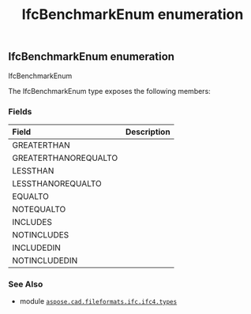 ﻿---
title: IfcBenchmarkEnum enumeration
second_title: Aspose.CAD for Python via .NET API References
description: 
type: docs
weight: 2090
url: /python-net/aspose.cad.fileformats.ifc.ifc4.types/ifcbenchmarkenum/
is_root: false
---

## IfcBenchmarkEnum enumeration

IfcBenchmarkEnum



The IfcBenchmarkEnum type exposes the following members:

### Fields
| Field | Description |
| :- | :- |
| GREATERTHAN |  |
| GREATERTHANOREQUALTO |  |
| LESSTHAN |  |
| LESSTHANOREQUALTO |  |
| EQUALTO |  |
| NOTEQUALTO |  |
| INCLUDES |  |
| NOTINCLUDES |  |
| INCLUDEDIN |  |
| NOTINCLUDEDIN |  |



### See Also
* module [`aspose.cad.fileformats.ifc.ifc4.types`](..)
